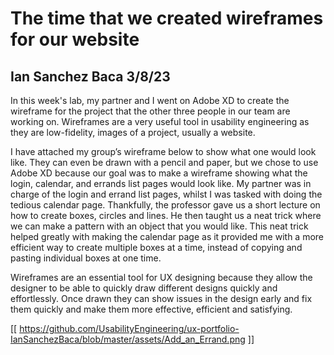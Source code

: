# The time that we created wireframes for our website
## Ian Sanchez Baca 3/8/23

In this week's lab, my partner and I went on Adobe XD to create the wireframe for the project that the other three people in our team are working on. Wireframes are a very useful tool in usability engineering as they are low-fidelity, images of a project, usually a website. 

I have attached my group’s wireframe below to show what one would look like. They can even be drawn with a pencil and paper, but we chose to use Adobe XD because our goal was to make a wireframe showing what the login, calendar, and errands list pages would look like. My partner was in charge of the login and errand list pages, whilst I was tasked with doing the tedious calendar page. Thankfully, the professor gave us a short lecture on how to create boxes, circles and lines. He then taught us a neat trick where we can make a pattern with an object that you would like.  This neat trick helped greatly with making the calendar page as it provided me with a more efficient way to create multiple boxes at a time, instead of copying and pasting individual boxes at one time. 

Wireframes are an essential tool for UX designing because they allow the designer to be able to quickly draw different designs quickly and effortlessly. Once drawn they can show issues in the design early and fix them quickly and make them more effective, efficient and satisfying. 

[[ https://github.com/UsabilityEngineering/ux-portfolio-IanSanchezBaca/blob/master/assets/Add_an_Errand.png ]]
